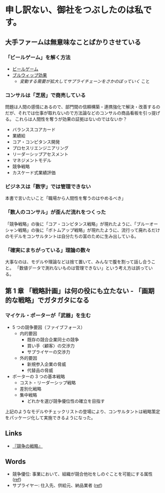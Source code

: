 # 申し訳ない、御社をつぶしたのは私です。

## 大手ファームは無意味なことばかりさせている

### 「ビールゲーム」を解く方法
- [ビールゲーム](https://ja.wikipedia.org/wiki/ビールゲーム)
- [ブルウィップ効果](https://ja.wikipedia.org/wiki/ブルウィップ効果)
    - *変動する需要が拡大してサプライチェーンをさかのぼっていく* こと

### コンサルは「芝居」で商売している
問題は人間の感情にあるので、部門間の信頼構築・連携強化で解決・改善するのだが、それでは仕事が取れないので方法論などのコンサルの商品看板を引っ提げる。
これらは人間性を奪うが効果の証拠はないのではないか？
- バランススコアカード
- 業績給
- コア・コンピタンス開発
- プロセスリエンジニアリング
- リーダーシップアセスメント
- マネジメントモデル
- 競争戦略
- カスケード式業績評価

### ビジネスは「数字」では管理できない
本書で言いたいこと「職場から人間性を奪うのはやめるべき」

### 「数人のコンサル」が歪んだ流れをつくった
「競争戦略」の後に「コア・コンピタンス戦略」が現れたように、「ブルーオーシャン戦略」の後に「ボトムアップ戦略」が現れたように、流行って廃れるだけのモデルをコンサルタントは自分たちの富のために生み出している。

### 「確実にまちがっている」理論の数々
大事なのは、モデルや理論などは捨て置いて、みんなで腹を割って話し合うこと。
「数値データで測れないものは管理できない」という考え方は誤っている。

## 第 1 章 「戦略計画」は何の役にも立たない - 「画期的な戦略」でガタガタになる
### マイケル・ポーターが「武器」を生む
- 5 つの競争要因（ファイブフォース）
    - 内的要因
        - 既存の競合企業同士の競争
        - 買い手〈顧客〉の交渉力
        - サプライヤーの交渉力
    - 外的要因
        - 新規参入企業の脅威
        - 代替品の脅威
- ポーターの 3 つの基本戦略
    - コスト・リーダーシップ戦略
    - 差別化戦略
    - 集中戦略
        - どれかを選び競争優位性の確立を目指す

上記のようなモデルやチェックリストの登場により、コンサルタントは戦略策定をパッケージ化して実施できるようになった。

## Links
- [『競争の戦略』](https://www.amazon.co.jp/%E7%AB%B6%E4%BA%89%E3%81%AE%E6%88%A6%E7%95%A5-M-%E3%83%9D%E3%83%BC%E3%82%BF%E3%83%BC/dp/4478371520)

## Words
- 競争優位: 事業において、組織が競合他社をしのぐことを可能にする属性 ([ref](https://ja.wikipedia.org/wiki/%E7%AB%B6%E4%BA%89%E5%84%AA%E4%BD%8D))
- サプライヤー: 仕入先、供給元、納品業者 ([ref](https://e-words.jp/w/%E3%82%B5%E3%83%97%E3%83%A9%E3%82%A4%E3%83%A4%E3%83%BC.html))
